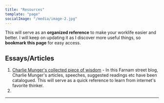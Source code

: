 ```yaml
---
title: "Resources"
template: "page"
socialImage: "/media/image-2.jpg"
---
```


<!-- On this page, you will find links to the tools, frameworks I created on **Medium** or found elsewhere. These are the tools that I use to get the work done, manage my money, work and increase productivity. --> 

This will serve as an **organized reference** to make your worklife easier and better. I will keep on updating it as I discover more useful things, so **bookmark this page** for easy access. 
<!--
Tools/Frameworks
---
1. [Personal Finance Management System]() - 
2. 

-->
Essays/Articles
---
1. [Charlie Munger's collected piece of wisdom](https://fs.blog/intellectual-giants/charlie-munger/) - In this Farnam street blog, Charlie Munger's articles, speeches, suggested readings etc have been catalogued. This will serve as a quick reference to learn from internet's favorite thinker.
2. 


----
